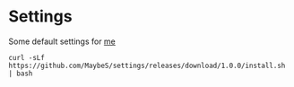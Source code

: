 # Settings

Some default settings for [me](https://github.com/MaybeS)

```
curl -sLf https://github.com/MaybeS/settings/releases/download/1.0.0/install.sh | bash
```
